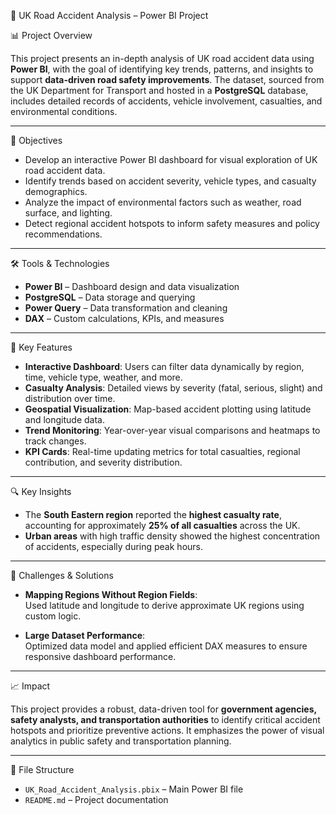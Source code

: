 🚗 UK Road Accident Analysis – Power BI Project

📊 Project Overview

This project presents an in-depth analysis of UK road accident data using **Power BI**, with the goal of identifying key trends, patterns, and insights to support **data-driven road safety improvements**. The dataset, sourced from the UK Department for Transport and hosted in a **PostgreSQL** database, includes detailed records of accidents, vehicle involvement, casualties, and environmental conditions.

---

🎯 Objectives

- Develop an interactive Power BI dashboard for visual exploration of UK road accident data.
- Identify trends based on accident severity, vehicle types, and casualty demographics.
- Analyze the impact of environmental factors such as weather, road surface, and lighting.
- Detect regional accident hotspots to inform safety measures and policy recommendations.

---

🛠️ Tools & Technologies

- **Power BI** – Dashboard design and data visualization  
- **PostgreSQL** – Data storage and querying  
- **Power Query** – Data transformation and cleaning  
- **DAX** – Custom calculations, KPIs, and measures  

---

📌 Key Features

- **Interactive Dashboard**: Users can filter data dynamically by region, time, vehicle type, weather, and more.
- **Casualty Analysis**: Detailed views by severity (fatal, serious, slight) and distribution over time.
- **Geospatial Visualization**: Map-based accident plotting using latitude and longitude data.
- **Trend Monitoring**: Year-over-year visual comparisons and heatmaps to track changes.
- **KPI Cards**: Real-time updating metrics for total casualties, regional contribution, and severity distribution.

---

🔍 Key Insights

- The **South Eastern region** reported the **highest casualty rate**, accounting for approximately **25% of all casualties** across the UK.
- **Urban areas** with high traffic density showed the highest concentration of accidents, especially during peak hours.

---

🧩 Challenges & Solutions

- **Mapping Regions Without Region Fields**:  
  Used latitude and longitude to derive approximate UK regions using custom logic.

- **Large Dataset Performance**:  
  Optimized data model and applied efficient DAX measures to ensure responsive dashboard performance.

---

📈 Impact

This project provides a robust, data-driven tool for **government agencies, safety analysts, and transportation authorities** to identify critical accident hotspots and prioritize preventive actions. It emphasizes the power of visual analytics in public safety and transportation planning.

---

📁 File Structure

- `UK_Road_Accident_Analysis.pbix` – Main Power BI file  
- `README.md` – Project documentation


